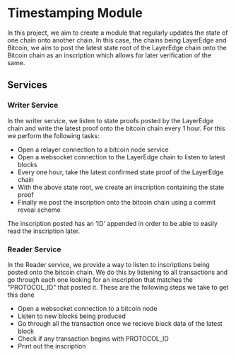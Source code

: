 # Timestamping Module

In this project, we aim to create a module that regularly updates the state of one chain onto another chain. In this case, the chains being LayerEdge and Bitcoin, we aim to post the latest state root of the LayerEdge chain onto the Bitcoin chain as an inscription which allows for later verification of the same.

## Services

### Writer Service
In the writer service, we listen to state proofs posted by the LayerEdge chain and write the latest proof onto the bitcoin chain every 1 hour. For this we perform the following tasks:
* Open a relayer connection to a bitcoin node service
* Open a websocket connection to the LayerEdge chain to listen to latest blocks
* Every one hour, take the latest confirmed state proof of the LayerEdge chain
* With the above state root, we create an inscription containing the state proof
* Finally we post the inscription onto the bitcoin chain using a commit reveal scheme 

The inscription posted has an 'ID' appended in order to be able to easily read the inscription later.

### Reader Service
In the Reader service, we provide a way to listen to inscriptions being posted onto the bitcoin chain. We do this by listening to all transactions and go through each one looking for an inscription that matches the "PROTOCOL_ID" that posted it. These are the following steps we take to get this done
* Open a websocket connection to a bitcoin node
* Listen to new blocks being produced
* Go through all the transaction once we recieve block data of the latest block
* Check if any transaction begins with PROTOCOL_ID
* Print out the inscription
